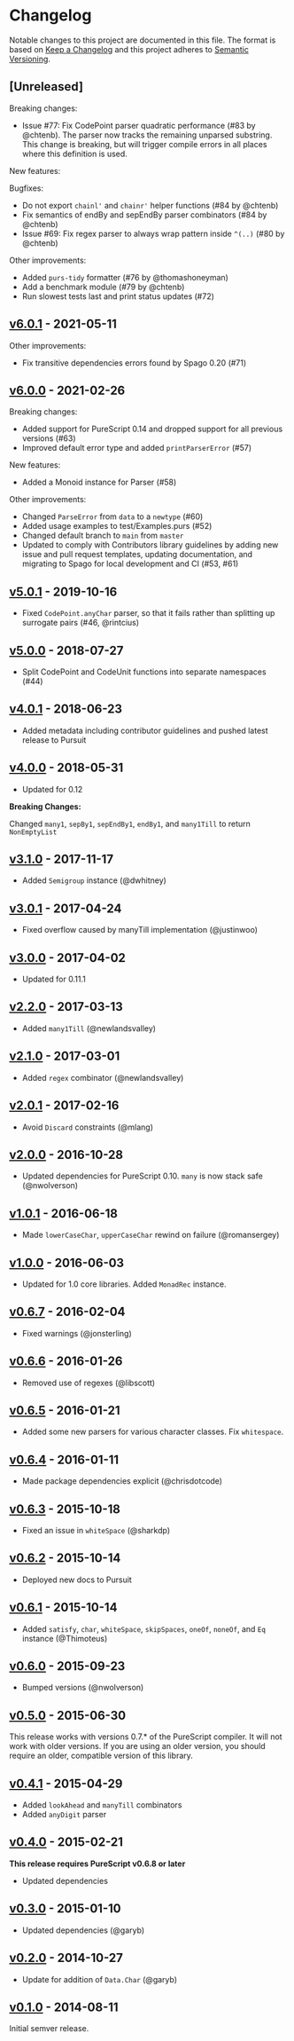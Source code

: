 # Changelog

Notable changes to this project are documented in this file. The format is based on [Keep a Changelog](https://keepachangelog.com/en/1.0.0/) and this project adheres to [Semantic Versioning](https://semver.org/spec/v2.0.0.html).

## [Unreleased]

Breaking changes:
- Issue #77: Fix CodePoint parser quadratic performance (#83 by @chtenb). The parser now tracks the remaining unparsed substring. This change is breaking, but will trigger compile errors in all places where this definition is used.

New features:

Bugfixes:
- Do not export `chainl'` and `chainr'` helper functions (#84 by @chtenb)
- Fix semantics of endBy and sepEndBy parser combinators (#84 by @chtenb)
- Issue #69: Fix regex parser to always wrap pattern inside `^(..)` (#80 by @chtenb)

Other improvements:
- Added `purs-tidy` formatter (#76 by @thomashoneyman)
- Add a benchmark module (#79 by @chtenb)
- Run slowest tests last and print status updates (#72)

## [v6.0.1](https://github.com/purescript-contrib/purescript-string-parsers/releases/tag/v6.0.1) - 2021-05-11

Other improvements:
- Fix transitive dependencies errors found by Spago 0.20 (#71)

## [v6.0.0](https://github.com/purescript-contrib/purescript-string-parsers/releases/tag/v6.0.0) - 2021-02-26

Breaking changes:
- Added support for PureScript 0.14 and dropped support for all previous versions (#63)
- Improved default error type and added `printParserError` (#57)

New features:
- Added a Monoid instance for Parser (#58)

Other improvements:
- Changed `ParseError` from `data` to a `newtype` (#60)
- Added usage examples to test/Examples.purs (#52)
- Changed default branch to `main` from `master`
- Updated to comply with Contributors library guidelines by adding new issue and pull request templates, updating documentation, and migrating to Spago for local development and CI (#53, #61)

## [v5.0.1](https://github.com/purescript-contrib/purescript-string-parsers/releases/tag/v5.0.1) - 2019-10-16

- Fixed `CodePoint.anyChar` parser, so that it fails rather than splitting up surrogate pairs (#46, @rintcius)

## [v5.0.0](https://github.com/purescript-contrib/purescript-string-parsers/releases/tag/v5.0.0) - 2018-07-27

- Split CodePoint and CodeUnit functions into separate namespaces (#44)

## [v4.0.1](https://github.com/purescript-contrib/purescript-string-parsers/releases/tag/v4.0.1) - 2018-06-23

- Added metadata including contributor guidelines and pushed latest release to Pursuit

## [v4.0.0](https://github.com/purescript-contrib/purescript-string-parsers/releases/tag/v4.0.0) - 2018-05-31

- Updated for 0.12

**Breaking Changes:**

Changed `many1`, `sepBy1`, `sepEndBy1`, `endBy1`, and `many1Till` to return `NonEmptyList`

## [v3.1.0](https://github.com/purescript-contrib/purescript-string-parsers/releases/tag/v3.1.0) - 2017-11-17

- Added `Semigroup` instance (@dwhitney)

## [v3.0.1](https://github.com/purescript-contrib/purescript-string-parsers/releases/tag/v3.0.1) - 2017-04-24

- Fixed overflow caused by manyTill implementation (@justinwoo)

## [v3.0.0](https://github.com/purescript-contrib/purescript-string-parsers/releases/tag/v3.0.0) - 2017-04-02

- Updated for 0.11.1

## [v2.2.0](https://github.com/purescript-contrib/purescript-string-parsers/releases/tag/v2.2.0) - 2017-03-13

- Added `many1Till` (@newlandsvalley)

## [v2.1.0](https://github.com/purescript-contrib/purescript-string-parsers/releases/tag/v2.1.0) - 2017-03-01

- Added `regex` combinator (@newlandsvalley)

## [v2.0.1](https://github.com/purescript-contrib/purescript-string-parsers/releases/tag/v2.0.1) - 2017-02-16

- Avoid `Discard` constraints (@mlang)

## [v2.0.0](https://github.com/purescript-contrib/purescript-string-parsers/releases/tag/v2.0.0) - 2016-10-28

- Updated dependencies for PureScript 0.10. `many` is now stack safe (@nwolverson)

## [v1.0.1](https://github.com/purescript-contrib/purescript-string-parsers/releases/tag/v1.0.1) - 2016-06-18

- Made `lowerCaseChar`, `upperCaseChar` rewind on failure (@romansergey)

## [v1.0.0](https://github.com/purescript-contrib/purescript-string-parsers/releases/tag/v1.0.0) - 2016-06-03

- Updated for 1.0 core libraries. Added `MonadRec` instance.

## [v0.6.7](https://github.com/purescript-contrib/purescript-string-parsers/releases/tag/v0.6.7) - 2016-02-04

- Fixed warnings (@jonsterling)

## [v0.6.6](https://github.com/purescript-contrib/purescript-string-parsers/releases/tag/v0.6.6) - 2016-01-26

- Removed use of regexes (@libscott)

## [v0.6.5](https://github.com/purescript-contrib/purescript-string-parsers/releases/tag/v0.6.5) - 2016-01-21

- Added some new parsers for various character classes. Fix `whitespace`.

## [v0.6.4](https://github.com/purescript-contrib/purescript-string-parsers/releases/tag/v0.6.4) - 2016-01-11

- Made package dependencies explicit (@chrisdotcode)

## [v0.6.3](https://github.com/purescript-contrib/purescript-string-parsers/releases/tag/v0.6.3) - 2015-10-18

- Fixed an issue in `whiteSpace` (@sharkdp)

## [v0.6.2](https://github.com/purescript-contrib/purescript-string-parsers/releases/tag/v0.6.2) - 2015-10-14

- Deployed new docs to Pursuit

## [v0.6.1](https://github.com/purescript-contrib/purescript-string-parsers/releases/tag/v0.6.1) - 2015-10-14

- Added `satisfy`, `char`, `whiteSpace`, `skipSpaces`, `oneOf`, `noneOf`, and `Eq` instance (@Thimoteus)

## [v0.6.0](https://github.com/purescript-contrib/purescript-string-parsers/releases/tag/v0.6.0) - 2015-09-23

- Bumped versions (@nwolverson)

## [v0.5.0](https://github.com/purescript-contrib/purescript-string-parsers/releases/tag/v0.5.0) - 2015-06-30

This release works with versions 0.7.\* of the PureScript compiler. It will not work with older versions. If you are using an older version, you should require an older, compatible version of this library.

## [v0.4.1](https://github.com/purescript-contrib/purescript-string-parsers/releases/tag/v0.4.1) - 2015-04-29

- Added `lookAhead` and `manyTill` combinators
- Added `anyDigit` parser

## [v0.4.0](https://github.com/purescript-contrib/purescript-string-parsers/releases/tag/v0.4.0) - 2015-02-21

**This release requires PureScript v0.6.8 or later**
- Updated dependencies

## [v0.3.0](https://github.com/purescript-contrib/purescript-string-parsers/releases/tag/v0.3.0) - 2015-01-10

- Updated dependencies (@garyb)

## [v0.2.0](https://github.com/purescript-contrib/purescript-string-parsers/releases/tag/v0.2.0) - 2014-10-27

- Update for addition of `Data.Char` (@garyb)

## [v0.1.0](https://github.com/purescript-contrib/purescript-string-parsers/releases/tag/v0.1.0) - 2014-08-11

Initial semver release.
